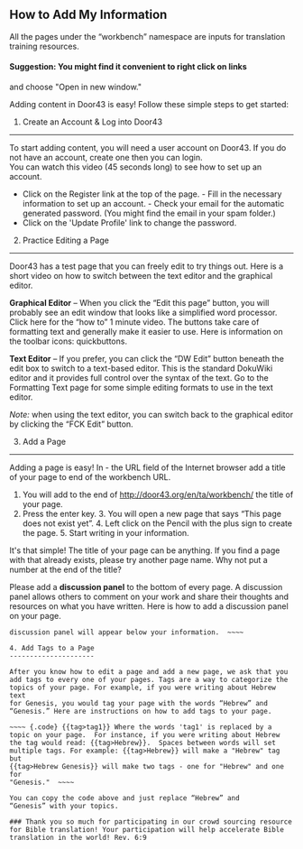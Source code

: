 How to Add My Information
-------------------------

All the pages under the “workbench” namespace are inputs for
translation training resources.

#### Suggestion: You might find it convenient to right click on links
and choose "Open in new window."

Adding content in Door43 is easy! Follow these simple steps to get
started:

1. Create an Account & Log into Door43
--------------------------------------

To start adding content, you will need a user account on Door43. If you
do not have an account, create one then you can login.\
 You can watch this
video (45 seconds long) to see how to set up an account.

-   Click on the Register link at the top of the page.  -   Fill in the
necessary information to set up an account.  -   Check your email for
the automatic generated password. (You might
    find the email in your spam folder.)
-   Click on the 'Update Profile' link to change the password.

2. Practice Editing a Page
--------------------------

Door43 has a test page that you can freely edit to try things out.
Here is a short video  on how to switch between the text editor and the
graphical editor.

**Graphical Editor** – When you click the “Edit this page” button,
you will probably see an edit window that looks like a simplified word
processor. Click here for the “how to” 1 minute video. The buttons
take care of formatting text and generally make it easier to use. Here
is information on the toolbar icons: quickbuttons.

**Text Editor** – If you prefer, you can click the “DW Edit”
button beneath the edit box to switch to a text-based editor. This is the
standard DokuWiki editor and it provides full control over the syntax of
the text. Go to the Formatting Text page for some simple editing formats
to use in the text editor.

*Note:* when using the text editor, you can switch back to the graphical
editor by clicking the “FCK Edit” button.

3. Add a Page
-------------

Adding a page is easy! In - the URL field of the Internet browser add
a title of your page to end of the workbench URL.

1.  You will add to the end of
    http://door43.org/en/ta/workbench/ the title of your page.
2.  Press the enter key.  3.  You will open a new page that says “This
page does not exist yet”.  4.  Left click on the Pencil with the plus
sign to create the page.  5.  Start writing in your information.

It's that simple! The title of your page can be anything. If you find
a page with that already exists, please try another page name. Why not
put a number at the end of the title?

Please add a **discussion panel** to the bottom of every page. A
discussion panel allows others to comment on your work and share their
thoughts and resources on what you have written. Here is how to add a
discussion panel on your page.

~~~~ {.code} Type in ~~Discussion~~ at the bottom of the page. The
discussion panel will appear below your information.  ~~~~

4. Add Tags to a Page
---------------------

After you know how to edit a page and add a new page, we ask that you
add tags to every one of your pages. Tags are a way to categorize the
topics of your page. For example, if you were writing about Hebrew text
for Genesis, you would tag your page with the words “Hebrew” and
“Genesis.” Here are instructions on how to add tags to your page.

~~~~ {.code} {{tag>tag1}} Where the words 'tag1' is replaced by a
topic on your page.  For instance, if you were writing about Hebrew
the tag would read: {{tag>Hebrew}}.  Spaces between words will set
multiple tags. For example: {{tag>Hebrew}} will make a "Hebrew" tag but
{{tag>Hebrew Genesis}} will make two tags - one for "Hebrew" and one for
"Genesis."  ~~~~

You can copy the code above and just replace “Hebrew” and
“Genesis” with your topics.

### Thank you so much for participating in our crowd sourcing resource
for Bible translation! Your participation will help accelerate Bible
translation in the world! Rev. 6:9
